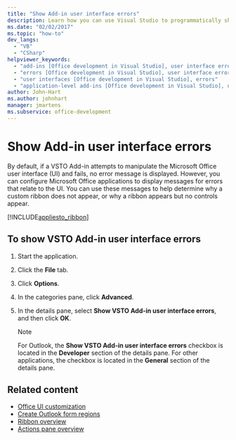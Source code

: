 ```yaml
---
title: "Show Add-in user interface errors"
description: Learn how you can use Visual Studio to programmatically show VTSO Add-in user interface errors in Microsoft Office applications.
ms.date: "02/02/2017"
ms.topic: "how-to"
dev_langs:
  - "VB"
  - "CSharp"
helpviewer_keywords:
  - "add-ins [Office development in Visual Studio], user interface errors"
  - "errors [Office development in Visual Studio], user interface errors"
  - "user interfaces [Office development in Visual Studio], errors"
  - "application-level add-ins [Office development in Visual Studio], user interface errors"
author: John-Hart
ms.author: johnhart
manager: jmartens
ms.subservice: office-development
---
```

# Show Add-in user interface errors

  By default, if a VSTO Add-in attempts to manipulate the Microsoft Office user interface (UI) and fails, no error message is displayed. However, you can configure Microsoft Office applications to display messages for errors that relate to the UI. You can use these messages to help determine why a custom ribbon does not appear, or why a ribbon appears but no controls appear.

 [!INCLUDE[appliesto_ribbon](../vsto/includes/appliesto-ribbon-md.md)]

## To show VSTO Add-in user interface errors

1. Start the application.

2. Click the **File** tab.

3. Click **Options**.

4. In the categories pane, click **Advanced**.

5. In the details pane, select **Show VSTO Add-in user interface errors**, and then click **OK**.

    > [!NOTE]
    > For Outlook, the **Show VSTO Add-in user interface errors** checkbox is located in the **Developer** section of the details pane. For other applications, the checkbox is located in the **General** section of the details pane.

## Related content
- [Office UI customization](../vsto/office-ui-customization.md)
- [Create Outlook form regions](../vsto/creating-outlook-form-regions.md)
- [Ribbon overview](../vsto/ribbon-overview.md)
- [Actions pane overview](../vsto/actions-pane-overview.md)
